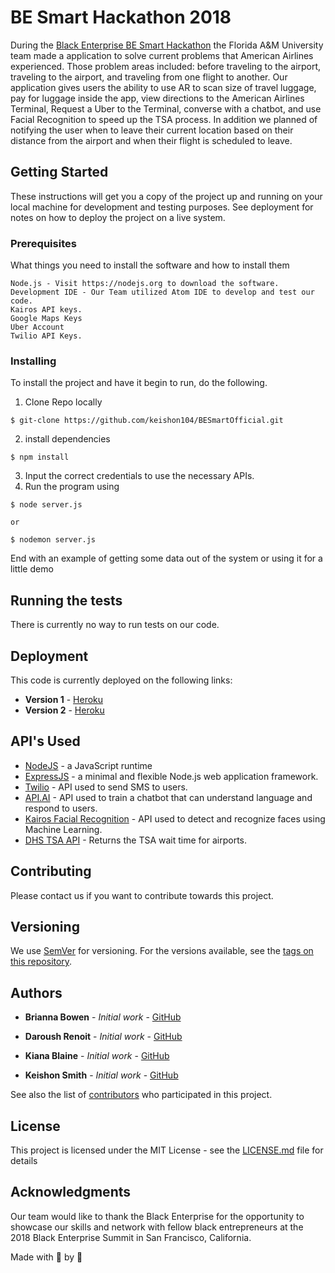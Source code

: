 # BE Smart Hackathon 2018

During the [Black Enterprise BE Smart Hackathon](https://www.blackenterprise.com/besmart/) the Florida A&M University team made a application to solve current problems that American Airlines experienced. Those problem areas included: before traveling to the airport, traveling to the airport, and traveling from one flight to another. Our application gives users the ability to use AR to scan size of travel luggage, pay for luggage inside the app, view directions to the American Airlines Terminal, Request a Uber to the Terminal, converse with a chatbot, and use Facial Recognition to speed up the TSA process. In addition we planned of notifying the user when to leave their current location based on their distance from the airport and when their flight is scheduled to leave.


## Getting Started

These instructions will get you a copy of the project up and running on your local machine for development and testing purposes. See deployment for notes on how to deploy the project on a live system.

### Prerequisites

What things you need to install the software and how to install them

```
Node.js - Visit https://nodejs.org to download the software.
Development IDE - Our Team utilized Atom IDE to develop and test our code.
Kairos API keys.
Google Maps Keys
Uber Account
Twilio API Keys.

```

### Installing

To install the project and have it begin to run, do the following.


1. Clone Repo locally
```
$ git-clone https://github.com/keishon104/BESmartOfficial.git
```
2. install dependencies
```
$ npm install
```

3. Input the correct credentials to use the necessary APIs.
4. Run the program using

```
$ node server.js

or

$ nodemon server.js
```

End with an example of getting some data out of the system or using it for a little demo

## Running the tests

There is currently no way to run tests on our code.


## Deployment

This code is currently deployed on the following links:
* **Version 1** - [Heroku](https://be-smart-hackathon.herokuapp.com)   
* **Version 2** - [Heroku](https://be-smart-ai.herokuapp.com)   


## API's Used

* [NodeJS](https://nodejs.org/en/) - a JavaScript runtime
* [ExpressJS](https://expressjs.com/) - a minimal and flexible Node.js web application framework.
* [Twilio](https://www.twilio.com/) - API used to send SMS to users.
* [API.AI](https://www.twilio.com/) - API used to train a chatbot that can understand language and respond to users.
* [Kairos Facial Recognition](https://www.kairos.com/) - API used to detect and recognize faces using Machine Learning.
* [DHS TSA API](https://www.dhs.gov/mytsa-api-documentation) - Returns the TSA wait time for airports.  



## Contributing

Please contact us if you want to contribute towards this project.

## Versioning

We use [SemVer](http://semver.org/) for versioning. For the versions available, see the [tags on this repository](https://github.com/keishon104/BESmartOfficial/tags).

## Authors

* **Brianna Bowen** - *Initial work* - [GitHub](https://github.com/bbowen22)

* **Daroush Renoit** - *Initial work* - [GitHub](https://github.com/dpeace8)

* **Kiana Blaine** - *Initial work* - [GitHub](https://github.com/k12blaine)

* **Keishon Smith** - *Initial work* - [GitHub](https://github.com/keishon104)




See also the list of [contributors](https://github.com/keishon104/BESmartOfficial/graphs/contributors) who participated in this project.

## License

This project is licensed under the MIT License - see the [LICENSE.md](LICENSE.md) file for details

## Acknowledgments

Our team would like to thank the Black Enterprise for the opportunity to showcase our skills and network with fellow black entrepreneurs at the 2018 Black Enterprise Summit in San Francisco, California.

Made with :green_heart: by :snake:
